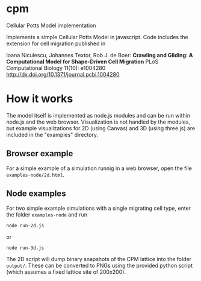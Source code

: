 # cpm
Cellular Potts Model implementation

Implements a simple Cellular Potts Model in javascript. Code includes the extension for cell migration published in 

Ioana Niculescu, Johannes Textor, Rob J. de Boer:
__Crawling and Gliding: A Computational Model for Shape-Driven Cell Migration__
PLoS Computational Biology 11(10): e1004280
http://dx.doi.org/10.1371/journal.pcbi.1004280

# How it works

The model itself is implemented as node.js modules and can be run within node.js and the web browser. Visualization is not handled by the modules, but example visualizations for 2D (using Canvas) and 3D (using three.js) are included in the "examples" directory.

## Browser example

For a simple example of a simulation runnig in a web browser, open the file `examples-node/2d.html`.

## Node examples

For two simple example simulations with a single migrating cell type, enter the folder `examples-node` and run

```node run-2d.js```

or

```node run-3d.js```

The 2D script will dump binary snapshots of the CPM lattice into the folder `output/`. These can be converted to PNGs using the provided python script (which assumes a fixed lattice site of 200x200).



